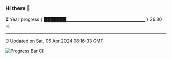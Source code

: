 ### Hi there 👋

⏳ Year progress { ███████▁▁▁▁▁▁▁▁▁▁▁▁▁▁▁▁▁▁▁▁▁▁▁ } 26.30 %

---

⏰ Updated on Sat, 06 Apr 2024 06:16:33 GMT

![Progress Bar CI](https://github.com/liununu/liununu/workflows/Progress%20Bar%20CI/badge.svg)
